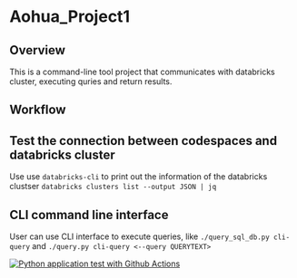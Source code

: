 # Aohua_Project1

## Overview
This is a command-line tool project that communicates with databricks cluster, executing quries and return results.

## Workflow


## Test the connection between codespaces and databricks cluster 
Use use ```databricks-cli``` to print out the information of the databricks clustser
```databricks clusters list --output JSON | jq```


## CLI command line interface
User can use CLI interface to execute queries, like ```./query_sql_db.py cli-query``` and ```./query.py cli-query <--query QUERYTEXT>``` 


[![Python application test with Github Actions](https://github.com/nogibjj/Aohua_Project1/actions/workflows/main.yml/badge.svg)](https://github.com/nogibjj/Aohua_Project1/actions/workflows/main.yml)
